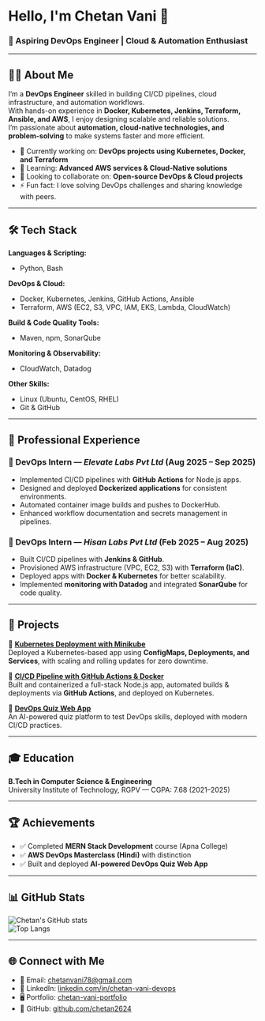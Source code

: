 # Hello, I'm Chetan Vani 👋  
### 🚀 Aspiring DevOps Engineer | Cloud & Automation Enthusiast  

---

## 🧑‍💻 About Me  
I’m a **DevOps Engineer** skilled in building CI/CD pipelines, cloud infrastructure, and automation workflows.  
With hands-on experience in **Docker, Kubernetes, Jenkins, Terraform, Ansible, and AWS**, I enjoy designing scalable and reliable solutions.  
I’m passionate about **automation, cloud-native technologies, and problem-solving** to make systems faster and more efficient.  

- 🔭 Currently working on: **DevOps projects using Kubernetes, Docker, and Terraform**  
- 🌱 Learning: **Advanced AWS services & Cloud-Native solutions**  
- 🤝 Looking to collaborate on: **Open-source DevOps & Cloud projects**  
- ⚡ Fun fact: I love solving DevOps challenges and sharing knowledge with peers.  

---

## 🛠️ Tech Stack  

**Languages & Scripting:**  
- Python, Bash  

**DevOps & Cloud:**  
- Docker, Kubernetes, Jenkins, GitHub Actions, Ansible  
- Terraform, AWS (EC2, S3, VPC, IAM, EKS, Lambda, CloudWatch)  

**Build & Code Quality Tools:**  
- Maven, npm, SonarQube  

**Monitoring & Observability:**  
- CloudWatch, Datadog  

**Other Skills:**  
- Linux (Ubuntu, CentOS, RHEL)  
- Git & GitHub  

---

## 💼 Professional Experience  

### 🚀 DevOps Intern — *Elevate Labs Pvt Ltd* (Aug 2025 – Sep 2025)  
- Implemented CI/CD pipelines with **GitHub Actions** for Node.js apps.  
- Designed and deployed **Dockerized applications** for consistent environments.  
- Automated container image builds and pushes to DockerHub.  
- Enhanced workflow documentation and secrets management in pipelines.  

### 🚀 DevOps Intern — *Hisan Labs Pvt Ltd* (Feb 2025 – Aug 2025)  
- Built CI/CD pipelines with **Jenkins & GitHub**.  
- Provisioned AWS infrastructure (VPC, EC2, S3) with **Terraform (IaC)**.  
- Deployed apps with **Docker & Kubernetes** for better scalability.  
- Implemented **monitoring with Datadog** and integrated **SonarQube** for code quality.  

---

## 📂 Projects  

🔹 **[Kubernetes Deployment with Minikube](https://github.com/chetan2624/Task-5-minikube-.git)**  
Deployed a Kubernetes-based app using **ConfigMaps, Deployments, and Services**, with scaling and rolling updates for zero downtime.  

🔹 **[CI/CD Pipeline with GitHub Actions & Docker](https://github.com/chetan2624/Final-Project-Elevate-labs.git)**  
Built and containerized a full-stack Node.js app, automated builds & deployments via **GitHub Actions**, and deployed on Kubernetes.  

🔹 **[DevOps Quiz Web App](https://preview--devops-quiz.lovable.app/)**  
An AI-powered quiz platform to test DevOps skills, deployed with modern CI/CD practices.  

---

## 🎓 Education  
**B.Tech in Computer Science & Engineering**  
University Institute of Technology, RGPV — CGPA: 7.68 (2021–2025)  

---

## 🏆 Achievements  
- ✅ Completed **MERN Stack Development** course (Apna College)  
- ✅ **AWS DevOps Masterclass (Hindi)** with distinction  
- ✅ Built and deployed **AI-powered DevOps Quiz Web App**  

---

## 📊 GitHub Stats  

![Chetan's GitHub stats](https://github-readme-stats.vercel.app/api?username=chetan2624&show_icons=true&theme=tokyonight)  
![Top Langs](https://github-readme-stats.vercel.app/api/top-langs/?username=chetan2624&layout=compact&theme=tokyonight)  

---

## 🌐 Connect with Me  

- 📧 Email: [chetanvani78@gmail.com](mailto:chetanvani78@gmail.com)  
- 💼 LinkedIn: [linkedin.com/in/chetan-vani-devops](https://www.linkedin.com/in/chetan-vani-devops/)  
- 🖥️ Portfolio: [chetan-vani-portfolio](https://preview--chetan-vani-portfolio.lovable.app/)  
- 🐙 GitHub: [github.com/chetan2624](https://github.com/chetan2624)  
